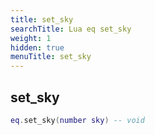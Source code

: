 ```yaml
---
title: set_sky
searchTitle: Lua eq set_sky
weight: 1
hidden: true
menuTitle: set_sky
---
```

## set_sky
```lua
eq.set_sky(number sky) -- void
```